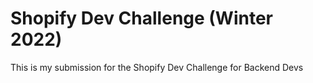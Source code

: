 # Shopify Dev Challenge (Winter 2022)

This is my submission for the Shopify Dev Challenge for Backend Devs
